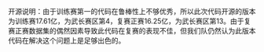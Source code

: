 开源说明：由于训练赛第一的代码在鲁棒性上不够优秀，所以此次代码开源的版本为训练赛17.61亿，为武长赛区第4，复赛正赛16.25亿，为武长赛区第13。由于复赛正赛数据集的偶然因素导致此代码在复赛的表现不佳，但我们队仍然认为此版本代码在解决这个问题上是足够出色的。
